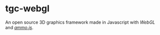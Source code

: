# tgc-webgl
An open source 3D graphics framework made in Javascript with _WebGL_ and _[ammo.js](https://github.com/kripken/ammo.js)_.



